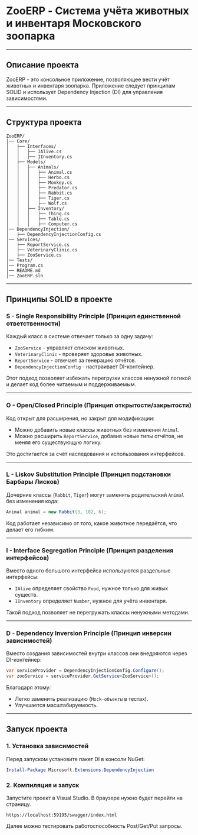 # ZooERP - Система учёта животных и инвентаря Московского зоопарка

---

## Описание проекта
ZooERP - это консольное приложение, позволяющее вести учёт животных и инвентаря зоопарка.
Приложение следует принципам SOLID и использует Dependency Injection (DI) для управления зависимостями.

---

## Структура проекта
```plaintext
ZooERP/
│── Core/
│   ├── Interfaces/
│   │   ├── IAlive.cs
│   │   ├── IInventory.cs
│   ├── Models/
│   │   ├── Animals/
│   │   │   ├── Animal.cs
│   │   │   ├── Herbo.cs
│   │   │   ├── Monkey.cs
│   │   │   ├── Predator.cs
│   │   │   ├── Rabbit.cs
│   │   │   ├── Tiger.cs
│   │   │   ├── Wolf.cs
│   │   ├── Inventory/
│   │   │   ├── Thing.cs
│   │   │   ├── Table.cs
│   │   │   ├── Computer.cs
│── DependencyInjection/
│   ├── DependencyInjectionConfig.cs
│── Services/
│   ├── ReportService.cs
│   ├── VeterinaryClinic.cs
│   ├── ZooService.cs
│── Tests/
│── Program.cs
│── README.md
│── ZooERP.sln
```
---

## Принципы SOLID в проекте
### S - Single Responsibility Principle (Принцип единственной ответственности)
Каждый класс в системе отвечает только за одну задачу:
- `ZooService` - управляет списком животных.
- `VeterinaryClinic` - проверяет здоровье животных.
- `ReportService` - отвечает за генерацию отчётов.
- `DependencyInjectionConfig` - настраивает DI-контейнер.

Этот подход позволяет избежать перегрузки классов ненужной логикой и делает код более читаемым и поддерживаемым.

---

### O - Open/Closed Principle (Принцип открытости/закрытости)
Код открыт для расширения, но закрыт для модификации:
- Можно добавить новые классы животных без изменения `Animal`.
- Можно расширить `ReportService`, добавив новые типы отчётов, не меняя его существующую логику.

Это достигается за счёт наследования и использования интерфейсов.

---

### L - Liskov Substitution Principle (Принцип подстановки Барбары Лисков)
Дочерние классы (`Rabbit`, `Tiger`) могут заменять родительский `Animal` без изменения кода:
```csharp
Animal animal = new Rabbit(3, 102, 6);
```
Код работает независимо от того, какое животное передаётся, что делает его гибким.

---

### I - Interface Segregation Principle (Принцип разделения интерфейсов)
Вместо одного большого интерфейса используются раздельные интерфейсы:
- `IAlive` определяет свойство `Food`, нужное только для живых существ.
- `IInventory` определяет `Number`, нужное для учёта инвентаря.

Такой подход позволяет не перегружать классы ненужными методами.

---

### D - Dependency Inversion Principle (Принцип инверсии зависимостей)
Вместо создания зависимостей внутри классов они внедряются через DI-контейнер:
```csharp
var serviceProvider = DependencyInjectionConfig.Configure();
var zooService = serviceProvider.GetService<ZooService>();
```
Благодаря этому:
- Легко заменить реализацию (`Mock-объекты` в тестах).
- Улучшается масштабируемость.

---

## Запуск проекта
### 1. Установка зависимостей
Перед запуском установите пакет DI в консоли NuGet:
```powershell
Install-Package Microsoft.Extensions.DependencyInjection
```

### 2. Компиляция и запуск
Запустите проект в Visual Studio.
В браузере нужно будет перейти на страницу.
```
https://localhost:59195/swagger/index.html
```
Далее можно тестировать работоспособность Post/Get/Put запросы.

